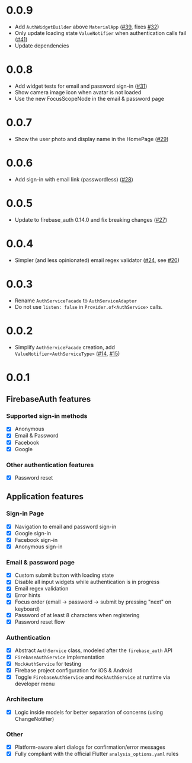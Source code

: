 # 0.0.9

- Add `AuthWidgetBuilder` above `MaterialApp` ([#39](https://github.com/bizz84/firebase_auth_demo_flutter/pull/39), fixes [#32](https://github.com/bizz84/firebase_auth_demo_flutter/issues/32))
- Only update loading state `ValueNotifier` when authentication calls fail ([#41](https://github.com/bizz84/firebase_auth_demo_flutter/pull/41))
- Update dependencies

# 0.0.8

- Add widget tests for email and password sign-in ([#31](https://github.com/bizz84/firebase_auth_demo_flutter/pull/31))
- Show camera image icon when avatar is not loaded
- Use the new FocusScopeNode in the email & password page

# 0.0.7

- Show the user photo and display name in the HomePage ([#29](https://github.com/bizz84/firebase_auth_demo_flutter/pull/29))

# 0.0.6

- Add sign-in with email link (passwordless) ([#28](https://github.com/bizz84/firebase_auth_demo_flutter/pull/28))

# 0.0.5

- Update to firebase_auth 0.14.0 and fix breaking changes ([#27](https://github.com/bizz84/firebase_auth_demo_flutter/pull/27))

# 0.0.4

- Simpler (and less opinionated) email regex validator ([#24](https://github.com/bizz84/firebase_auth_demo_flutter/pull/24), see [#20](https://github.com/bizz84/firebase_auth_demo_flutter/issues/20))

# 0.0.3

- Rename `AuthServiceFacade` to `AuthServiceAdapter`
- Do not use `listen: false` in `Provider.of<AuthService>` calls.

# 0.0.2

- Simplify `AuthServiceFacade` creation, add `ValueNotifier<AuthServiceType>` ([#14](https://github.com/bizz84/firebase_auth_demo_flutter/pull/14), [#15](https://github.com/bizz84/firebase_auth_demo_flutter/pull/15))

# 0.0.1

## FirebaseAuth features

### Supported sign-in methods

- [x] Anonymous
- [x] Email & Password
- [x] Facebook
- [x] Google

### Other authentication features

- [x] Password reset

## Application features

### Sign-in Page

- [x] Navigation to email and password sign-in
- [x] Google sign-in
- [x] Facebook sign-in
- [x] Anonymous sign-in

### Email & password page

- [x] Custom submit button with loading state
- [x] Disable all input widgets while authentication is in progress
- [x] Email regex validation
- [x] Error hints
- [x] Focus order (email -> password -> submit by pressing "next" on keyboard)
- [x] Password of at least 8 characters when registering
- [x] Password reset flow

### Authentication

- [x] Abstract `AuthService` class, modeled after the `firebase_auth` API
- [x] `FirebaseAuthService` implementation
- [x] `MockAuthService` for testing
- [x] Firebase project configuration for iOS & Android
- [x] Toggle `FirebaseAuthService` and `MockAuthService` at runtime via developer menu

### Architecture

- [x] Logic inside models for better separation of concerns (using ChangeNotifier)

### Other

- [x] Platform-aware alert dialogs for confirmation/error messages
- [x] Fully compliant with the official Flutter `analysis_options.yaml` rules
